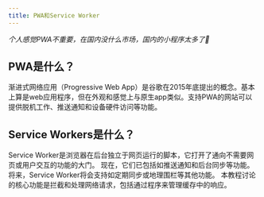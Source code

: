 ```yaml
---
title: PWA和Service Worker
---
```


_个人感觉PWA不重要，在国内没什么市场，国内的小程序太多了:ghost:_

## PWA是什么？

渐进式网络应用（Progressive Web App）是谷歌在2015年底提出的概念。基本上算是web应用程序，但在外观和感觉上与原生app类似。支持PWA的网站可以提供脱机工作、推送通知和设备硬件访问等功能。


## Service Workers是什么？

Service Worker是浏览器在后台独立于网页运行的脚本，它打开了通向不需要网页或用户交互的功能的大门。 现在，它们已包括如推送通知和后台同步等功能。 将来，Service Worker将会支持如定期同步或地理围栏等其他功能。 本教程讨论的核心功能是拦截和处理网络请求，包括通过程序来管理缓存中的响应。

